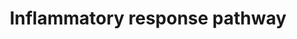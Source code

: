 ---
annotations:
- type: Pathway Ontology
  value: inflammatory response pathway
authors:
- N.Fidelman
- MaintBot
- Khanspers
- Mkutmon
- Christine Chichester
- Eweitz
description: ''
last-edited: 2021-05-23
organisms:
- Mus musculus
redirect_from:
- /index.php/Pathway:WP458
- /instance/WP458
schema-jsonld:
- '@context': https://schema.org/
  '@id': https://wikipathways.github.io/pathways/WP458.html
  '@type': Dataset
  creator:
    '@type': Organization
    name: WikiPathways
  description: ''
  keywords:
  - Col3a1
  - Lamb2
  - Cd28
  - Il4ra
  - Lama5
  - Zap70
  - Col1a1
  - Cd40
  - Thbs1
  - Il5
  - Vtn
  - IgM
  - Cd40lg
  - IGHA2
  - Thbs3
  - Il5ra
  - Il2rg
  - Il2
  - Cd80
  - Ifng
  - Lamc2
  - Il2rb
  - Fn1
  - IGHA1
  - Tnfrsf1a
  - Cd86
  - Il2ra
  - Col1a2
  - Il4
  - Tnfrsf1b
  - Lamc1
  - Lamb1-1
  - Lck
  license: CC0
  name: Inflammatory response pathway
seo: CreativeWork
title: Inflammatory response pathway
wpid: WP458
---